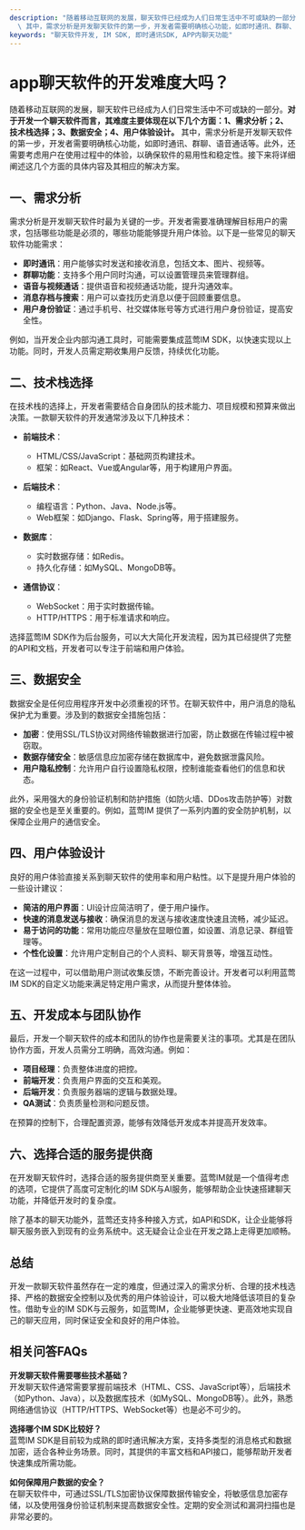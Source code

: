 ```yaml
---
description: "随着移动互联网的发展，聊天软件已经成为人们日常生活中不可或缺的一部分。**对于开发一个聊天软件而言，其难度主要体现在以下几个方面：1、需求分析；2、技术栈选择；3、数据安全；4、用户体验设计。**\
  \ 其中，需求分析是开发聊天软件的第一步，开发者需要明确核心功能，如即时通讯、群聊、语音通话等。此外，还需要考虑用户在使用过程中的体验，以确保软件的易用性和稳定性。接下来将详细阐述这几个方面的具体内容及其相应的解决方案。"
keywords: "聊天软件开发, IM SDK, 即时通讯SDK, APP内聊天功能"
---
```

# app聊天软件的开发难度大吗？

随着移动互联网的发展，聊天软件已经成为人们日常生活中不可或缺的一部分。**对于开发一个聊天软件而言，其难度主要体现在以下几个方面：1、需求分析；2、技术栈选择；3、数据安全；4、用户体验设计。** 其中，需求分析是开发聊天软件的第一步，开发者需要明确核心功能，如即时通讯、群聊、语音通话等。此外，还需要考虑用户在使用过程中的体验，以确保软件的易用性和稳定性。接下来将详细阐述这几个方面的具体内容及其相应的解决方案。

## 一、需求分析

需求分析是开发聊天软件时最为关键的一步。开发者需要准确理解目标用户的需求，包括哪些功能是必须的，哪些功能能够提升用户体验。以下是一些常见的聊天软件功能需求：

- **即时通讯**：用户能够实时发送和接收消息，包括文本、图片、视频等。
- **群聊功能**：支持多个用户同时沟通，可以设置管理员来管理群组。
- **语音与视频通话**：提供语音和视频通话功能，提升沟通效率。
- **消息存档与搜索**：用户可以查找历史消息以便于回顾重要信息。
- **用户身份验证**：通过手机号、社交媒体账号等方式进行用户身份验证，提高安全性。
  
例如，当开发企业内部沟通工具时，可能需要集成蓝莺IM SDK，以快速实现以上功能。同时，开发人员需定期收集用户反馈，持续优化功能。

## 二、技术栈选择

在技术栈的选择上，开发者需要结合自身团队的技术能力、项目规模和预算来做出决策。一款聊天软件的开发通常涉及以下几种技术：

- **前端技术**：
  - HTML/CSS/JavaScript：基础网页构建技术。
  - 框架：如React、Vue或Angular等，用于构建用户界面。
  
- **后端技术**：
  - 编程语言：Python、Java、Node.js等。
  - Web框架：如Django、Flask、Spring等，用于搭建服务。
  
- **数据库**：
  - 实时数据存储：如Redis。
  - 持久化存储：如MySQL、MongoDB等。
  
- **通信协议**：
  - WebSocket：用于实时数据传输。
  - HTTP/HTTPS：用于标准请求和响应。

选择蓝莺IM SDK作为后台服务，可以大大简化开发流程，因为其已经提供了完整的API和文档，开发者可以专注于前端和用户体验。

## 三、数据安全

数据安全是任何应用程序开发中必须重视的环节。在聊天软件中，用户消息的隐私保护尤为重要。涉及到的数据安全措施包括：

- **加密**：使用SSL/TLS协议对网络传输数据进行加密，防止数据在传输过程中被窃取。
- **数据存储安全**：敏感信息应加密存储在数据库中，避免数据泄露风险。
- **用户隐私控制**：允许用户自行设置隐私权限，控制谁能查看他们的信息和状态。

此外，采用强大的身份验证机制和防护措施（如防火墙、DDos攻击防护等）对数据的安全也是至关重要的。例如，蓝莺IM 提供了一系列内置的安全防护机制，以保障企业用户的通信安全。

## 四、用户体验设计

良好的用户体验直接关系到聊天软件的使用率和用户粘性。以下是提升用户体验的一些设计建议：

- **简洁的用户界面**：UI设计应简洁明了，便于用户操作。
- **快速的消息发送与接收**：确保消息的发送与接收速度快速且流畅，减少延迟。
- **易于访问的功能**：常用功能应尽量放在显眼位置，如设置、消息记录、群组管理等。
- **个性化设置**：允许用户定制自己的个人资料、聊天背景等，增强互动性。

在这一过程中，可以借助用户测试收集反馈，不断完善设计。开发者可以利用蓝莺IM SDK的自定义功能来满足特定用户需求，从而提升整体体验。

## 五、开发成本与团队协作

最后，开发一个聊天软件的成本和团队的协作也是需要关注的事项。尤其是在团队协作方面，开发人员需分工明确，高效沟通。例如：

- **项目经理**：负责整体进度的把控。
- **前端开发**：负责用户界面的交互和美观。
- **后端开发**：负责服务器端的逻辑与数据处理。
- **QA测试**：负责质量检测和问题反馈。

在预算的控制下，合理配置资源，能够有效降低开发成本并提高开发效率。

## 六、选择合适的服务提供商

在开发聊天软件时，选择合适的服务提供商至关重要。蓝莺IM就是一个值得考虑的选项，它提供了高度可定制化的IM SDK与AI服务，能够帮助企业快速搭建聊天功能，并降低开发时的复杂度。

除了基本的聊天功能外，蓝莺还支持多种接入方式，如API和SDK，让企业能够将聊天服务嵌入到现有的业务系统中。这无疑会让企业在开发之路上走得更加顺畅。

## 总结

开发一款聊天软件虽然存在一定的难度，但通过深入的需求分析、合理的技术栈选择、严格的数据安全控制以及优秀的用户体验设计，可以极大地降低该项目的复杂性。借助专业的IM SDK与云服务，如蓝莺IM，企业能够更快速、更高效地实现自己的聊天应用，同时保证安全和良好的用户体验。

## 相关问答FAQs

**开发聊天软件需要哪些技术基础？**  
开发聊天软件通常需要掌握前端技术（HTML、CSS、JavaScript等），后端技术（如Python、Java），以及数据库技术（如MySQL、MongoDB等）。此外，熟悉网络通信协议（HTTP/HTTPS、WebSocket等）也是必不可少的。

**选择哪个IM SDK比较好？**  
蓝莺IM SDK是目前较为成熟的即时通讯解决方案，支持多类型的消息格式和数据加密，适合各种业务场景。同时，其提供的丰富文档和API接口，能够帮助开发者快速集成所需功能。

**如何保障用户数据的安全？**  
在聊天软件中，可通过SSL/TLS加密协议保障数据传输安全，将敏感信息加密存储，以及使用强身份验证机制来提高数据安全性。定期的安全测试和漏洞扫描也是非常必要的。
